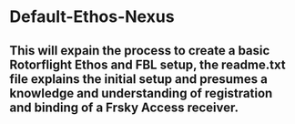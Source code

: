 # Default-Ethos-Nexus
## This will expain the process to create a basic Rotorflight Ethos and FBL setup, the readme.txt file explains the initial setup and presumes a knowledge and understanding of registration and binding of a Frsky Access receiver.
